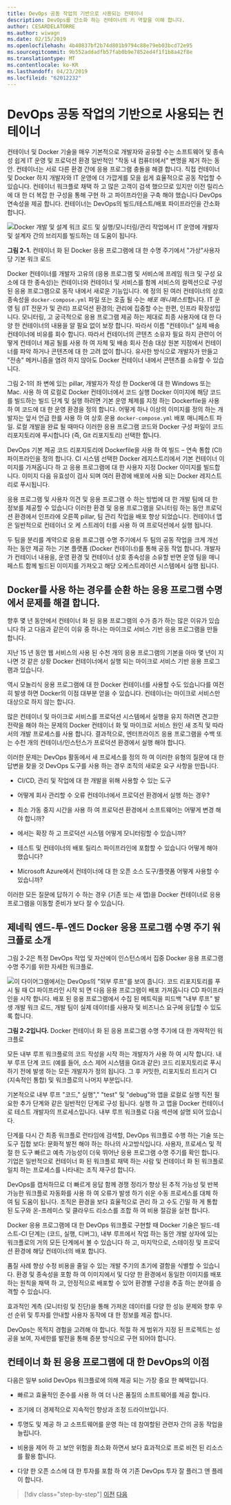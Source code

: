 ```yaml
---
title: DevOps 공동 작업의 기반으로 사용되는 컨테이너
description: DevOps를 간소화 하는 컨테이너의 키 역할을 이해 합니다.
author: CESARDELATORRE
ms.author: wiwagn
ms.date: 02/15/2019
ms.openlocfilehash: 4b40837bf2b74d801b9794c88e79eb03bcd72e95
ms.sourcegitcommit: 9b552addadfb57fab0b9e7852ed4f1f1b8a42f8e
ms.translationtype: MT
ms.contentlocale: ko-KR
ms.lasthandoff: 04/23/2019
ms.locfileid: "62012232"
---
```

# <a name="containers-as-the-foundation-for-devops-collaboration"></a>DevOps 공동 작업의 기반으로 사용되는 컨테이너

컨테이너 및 Docker 기술을 매우 기본적으로 개발자와 공유할 수는 소프트웨어 및 종속성 쉽게 IT 운영 및 프로덕션 환경 일반적인 "작동 내 컴퓨터에서" 변명을 제거 하는 동안. 컨테이너는 서로 다른 환경 간에 응용 프로그램 충돌을 해결 합니다. 직접 컨테이너 및 Docker 하지 개발자와 IT 운영에 더 가깝게를 모을 쉽게 효율적으로 공동 작업할 수 있습니다. 컨테이너 워크플로 채택 하 고 많은 고객이 검색 했으므로 있지만 이전 릴리스에 대 한 더 복잡 한 구성을 통해 구현 하 고 파이프라인을 구축 해야 했습니다 DevOps 연속성을 제공 합니다. 컨테이너는 DevOps의 빌드/테스트/배포 파이프라인을 간소화합니다.

![Docker 개발 및 설계 워크 로드 및 실행/모니터링/관리 작업에서 IT 운영에 개발자 및 설계자 간의 브리지를 빌드하는 데 도움이 됩니다.](./media/image1.png)

**그림 2-1.** 컨테이너 화 된 Docker 응용 프로그램에 대 한 수명 주기에서 "가상"사용자 당 기본 워크 로드

Docker 컨테이너를 개발자 고유의 (응용 프로그램 및 서비스에 프레임 워크 및 구성 요소에 대 한 종속성)는 컨테이너와 컨테이너 및 서비스를 함께 서비스의 컬렉션으로 구성 된 응용 프로그램으로 동작 내에서 새로운 기능입니다. 에 정의 된 여러 컨테이너의 상호 종속성을 `docker-compose.yml` 파일 또는 호출 될 수는 *배포 매니페스트*합니다. IT 운영 팀 (IT 전문가 및 관리) 프로덕션 환경의; 관리에 집중할 수는 한편, 인프라 확장성입니다. 모니터링, 고 궁극적으로 응용 프로그램 제공 하는 제대로 최종 사용자에 대 한 다양 한 컨테이너의 내용을 알 필요 없이 보장 합니다. 따라서 이름 "컨테이너" 실제 배송 컨테이너에 비유를 회수 합니다. 따라서 컨테이너의 콘텐츠 소유자 필요 하지 관련이 어떻게 컨테이너 제공 될를 사용 하 여 자체 및 배송 회사 전송 대상 원본 지점에서 컨테이너를 파악 하거나 콘텐츠에 대 한 고려 없이 합니다. 유사한 방식으로 개발자가 만들고 "전송" 메커니즘을 염려 하지 않아도 Docker 컨테이너 내에서 콘텐츠를 소유할 수 있습니다.

그림 2-1의 좌 변에 있는 pillar, 개발자가 작성 한 Docker에 대 한 Windows 또는 Mac. 사용 하 여 로컬로 Docker 컨테이너에서 코드 실행 Docker 이미지에 해당 코드를 빌드하는 빌드 단계 및 실행 하려면 기본 운영 체제를 지정 하는 Dockerfile을 사용 하 여 코드에 대 한 운영 환경을 정의 합니다. 어떻게 하나 이상의 이미지를 정의 하는 개발자는 앞서 언급 한를 사용 하 여 상호 운용 `docker-compose.yml` 배포 매니페스트 파일. 로컬 개발을 완료 될 때마다 이러한 응용 프로그램 코드와 Docker 구성 파일이 코드 리포지토리에 푸시합니다 (즉, Git 리포지토리) 선택한 합니다.

DevOps 기본 제공 코드 리포지토리에 Dockerfile을 사용 하 여 빌드 – 연속 통합 (CI) 파이프라인을 정의 합니다. CI 시스템 선택한 Docker 레지스트리에서 기본 컨테이너 이미지를 가져옵니다 하 고 응용 프로그램에 대 한 사용자 지정 Docker 이미지를 빌드합니다. 이미지 다음 유효성이 검사 되며 여러 환경에 배포에 사용 되는 Docker 레지스트리로 푸시됩니다.

응용 프로그램 및 사용자 의견 및 응용 프로그램 수 하는 방법에 대 한 개발 팀에 대 한 정보를 제공할 수 있습니다 이러한 환경 및 응용 프로그램을 모니터링 하는 동안 프로덕션 환경에서 인프라에 오른쪽 pillar, 팀 관리 작업을 배포 향상 되었습니다. 컨테이너 앱은 일반적으로 컨테이너 오 케 스트레이 터를 사용 하 여 프로덕션에서 실행 됩니다.

두 팀을 분리를 계약으로 응용 프로그램 수명 주기에서 두 팀의 공동 작업을 크게 개선 하는 동안 제공 하는 기본 플랫폼 (Docker 컨테이너)를 통해 공동 작업 합니다. 개발자가 컨테이너 내용을, 운영 환경 및 컨테이너 상호 종속성을 소유할 반면 운영 팀을 매니페스트 함께 빌드된 이미지를 가져오고 해당 오케스트레이션 시스템에서 실행 됩니다.

## <a name="challenges-in-application-life-cycle-when-using-docker"></a>Docker를 사용 하는 경우를 순환 하는 응용 프로그램 수명에서 문제를 해결 합니다.

향후 몇 년 동안에서 컨테이너 화 된 응용 프로그램의 수가 증가 하는 많은 이유가 있습니다 하 고 다음과 같은이 이유 중 하나는 마이크로 서비스 기반 응용 프로그램을 만들 합니다.

지난 15 년 동안 웹 서비스의 사용 된 수천 개의 응용 프로그램의 기본을 아마 몇 년이 지나면 것 같은 상황 Docker 컨테이너에서 실행 되는 마이크로 서비스 기반 응용 프로그램과 있습니다.

역시 모놀리식 응용 프로그램에 대 한 Docker 컨테이너를 사용할 수도 있습니다를 여전히 발생 하면 Docker의 이점 대부분 얻을 수 있습니다. 컨테이너는 마이크로 서비스만 대상으로 하지 않는 합니다.

많은 컨테이너 및 마이크로 서비스를 프로덕션 시스템에서 실행을 유지 하려면 견고한 전략을 해야 하는 문제의 Docker 컨테이너 화 및 마이크로 서비스 원인 새 조직 및 따라서의 개발 프로세스를 사용 합니다. 결과적으로, 엔터프라이즈 응용 프로그램을 수백 또는 수천 개의 컨테이너/인스턴스가 프로덕션 환경에서 실행 해야 합니다.

이러한 문제는 DevOps 활동에서 새 프로세스를 정의 하 여 이러한 유형의 질문에 대 한 답변을 찾을 것 DevOps 도구를 사용 하는 경우 조직의 새로운 요구 사항을 만듭니다.

- CI/CD, 관리 및 작업에 대 한 개발을 위해 사용할 수 있는 도구

- 어떻게 회사 관리할 수 오류 컨테이너에서 프로덕션 환경에서 실행 하는 경우?

- 최소 가동 중지 시간을 사용 하 여 프로덕션 환경에서 소프트웨어는 어떻게 변경 해야 합니까?

- 에서는 확장 하 고 프로덕션 시스템 어떻게 모니터링할 수 있습니까?

- 테스트 및 컨테이너의 배포 릴리스 파이프라인에 포함할 수 있습니다 어떻게 해야 했습니다?

- Microsoft Azure에서 컨테이너에 대 한 오픈 소스 도구/플랫폼 어떻게 사용할 수 있습니까?

이러한 모든 질문에 답하기 수 하는 경우 (기존 또는 새 앱)을 Docker 컨테이너로 응용 프로그램을 이동할 준비가 보다 잘 수 있습니다. 

## <a name="introduction-to-a-generic-end-to-end-docker-application-life-cycle-workflow"></a>제네릭 엔드-투-엔드 Docker 응용 프로그램 수명 주기 워크플로 소개

그림 2-2은 특정 DevOps 작업 및 자산에이 인스턴스에서 집중 Docker 응용 프로그램 수명 주기를 위한 자세한 워크플로.

![이 다이어그램에서는 DevOps의 "외부 루프"를 보여 줍니다. 코드 리포지토리를 푸시 될 때 CI 파이프라인 시작 되 면 다음 응용 프로그램이 배포 가져옵니다 CD 파이프라인을 시작 합니다. 배포 된 응용 프로그램에서 수집 된 메트릭을 피드백 "내부 루프" 발생 개발 워크 로드, 개발 팀이 실제 데이터를 사용자 및 비즈니스 요구에 응답할 수 있도록 합니다.](./media/image2.png)

**그림 2-2입니다.** Docker 컨테이너 화 된 응용 프로그램 수명 주기에 대 한 개략적인 워크플로

모든 내부 루프 워크플로의 코드 작성을 시작 하는 개발자가 사용 하 여 시작 합니다. 내부 루프 단계 코드 (예를 들어, 소스 제어 시스템을 Git과 같은) 코드 리포지토리로 푸시하기 전에 발생 하는 모든 개발자가 정의 됩니다. 그 후 커밋한, 리포지토리 트리거 CI (지속적인 통합) 및 워크플로의 나머지 부분입니다.

기본적으로 내부 루프 "코드," 실행"," "test" 및 "debug"와 앱을 로컬로 실행 직전 필요한 추가 단계와 같은 일반적인 단계로 구성 됩니다. 실행 하 고 앱을 Docker 컨테이너로 테스트 개발자의 프로세스입니다. 내부 루프 워크플로 다음 섹션에 설명 되어 있습니다.

단계를 다시 간 최종 워크플로 런타임에 검색할, DevOps 워크플로 수행 하는 기술 또는 도구 집합 보다: 문화적 발전 해야 하는 하나의 사고방식입니다. 사용자, 프로세스 및 적절 한 도구 빠르고 예측 가능성이 더욱 뛰어난 응용 프로그램 수명 주기를 확인 합니다. 기업은 일반적으로 컨테이너 화 된 워크플로 채택 하는 사람 및 컨테이너 화 된 워크플로 일치 하는 프로세스를 나타내는 조직 재구성 합니다.

DevOps를 캡처하므로 더 빠르게 응답 함께 경쟁 정리가 향상 된 추적 가능성 및 반복 가능한 워크플로 자동화를 사용 하 여 오류가 발생 하기 쉬운 수동 프로세스를 대체 하 여 팀 도움이 됩니다. 조직은 환경을 보다 효율적으로 관리 하 고 수도 긴밀 하 게 통합 된 도구와 온-프레미스 및 클라우드 리소스를 조합 하 여 비용 절감을 실현 합니다.

Docker 응용 프로그램에 대 한 DevOps 워크플로 구현할 때 Docker 기술은 빌드-테스트-CI 단계는 (코드, 실행, 디버그), 내부 루프에서 작업 하는 동안 개발 상자에 있는 워크플로의 거의 모든 단계에서 볼 수 있습니다 하 고, 마지막으로, 스테이징 및 프로덕션 환경에 해당 컨테이너의 배포 합니다.

품질 사례 향상 수정 비용을 줄일 수 있는 개발 주기의 초기에 결함을 식별할 수 있습니다. 환경 및 종속성을 포함 하 여 이미지에서 및 다양 한 환경에서 동일한 이미지를 배포 하는 원칙을 채택 하 고, 안정적으로 배포할 수 있어 환경별 구성을 추출 하는 분야를 승격할 수 있습니다.

효과적인 계측 (모니터링 및 진단)을 통해 가져온 데이터를 다양 한 성능 문제와 향후 우선 순위 및 투자를 안내할 사용자 동작에 대 한 정보를 제공 합니다.

DevOps는 목적지 경험을 고려해 야 합니다. 적절 하 게 범위가 지정 된 프로젝트는 성공을 보여, 자세한를 발전을 통해 증분 방식으로 구현 되어야 합니다.

## <a name="benefits-of-devops-for-containerized-applications"></a>컨테이너 화 된 응용 프로그램에 대 한 DevOps의 이점

다음은 일부 solid DevOps 워크플로에 의해 제공 되는 가장 중요 한 혜택입니다.

- 빠르고 효율적인 준수를 사용 하 여 더 나은 품질의 소프트웨어를 제공 합니다.

- 조기에 더 경제적으로 지속적인 향상과 조정 드라이브입니다.

- 투명도 및 제공 하 고 소프트웨어를 운영 하는 데 참여할된 관련자 간의 공동 작업을 늘립니다.

- 비용을 제어 하 고 보안 위험을 최소화 하면서 보다 효과적으로 프로 비전 된 리소스를 활용 합니다.

- 다양 한 오픈 소스에 대 한 투자를 포함 하 여 기존 DevOps 투자 잘 플러그 앤 플레이 합니다.

>[!div class="step-by-step"]
>[이전](index.md)
>[다음](../Microsoft-platform-tools-containerized-apps/index.md)
